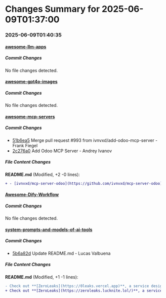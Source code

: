 # Changes Summary for 2025-06-09T01:37:00

### 2025-06-09T01:40:35

#### [awesome-llm-apps](https://github.com/Shubhamsaboo/awesome-llm-apps)

##### Commit Changes

No file changes detected.

#### [awesome-gpt4o-images](https://github.com/jamez-bondos/awesome-gpt4o-images)

##### Commit Changes

No file changes detected.

#### [awesome-mcp-servers](https://github.com/punkpeye/awesome-mcp-servers)

##### Commit Changes

- [51b6ea5](https://github.com/punkpeye/awesome-mcp-servers/commit/51b6ea57b0a0e876984eff198da326ae8af24876) Merge pull request #993 from ivnvxd/add-odoo-mcp-server - Frank Fiegel
- [2c276a0](https://github.com/punkpeye/awesome-mcp-servers/commit/2c276a040690ce7677ef94cd5b0eb5640055d022) Add Odoo MCP Server - Andrey Ivanov


##### File Content Changes

**README.md** (Modified, +2 -0 lines):

```diff
+ - [ivnvxd/mcp-server-odoo](https://github.com/ivnvxd/mcp-server-odoo) 🐍 ☁️/🏠 - Connect AI assistants to Odoo ERP systems for business data access, record management, and workflow automation.
```



#### [Awesome-Dify-Workflow](https://github.com/svcvit/Awesome-Dify-Workflow)

##### Commit Changes

No file changes detected.

#### [system-prompts-and-models-of-ai-tools](https://github.com/x1xhlol/system-prompts-and-models-of-ai-tools)

##### Commit Changes

- [5b6a82d](https://github.com/x1xhlol/system-prompts-and-models-of-ai-tools/commit/5b6a82d9b403d450905bdd8a1b92632085da291f) Update README.md - Lucas Valbuena


##### File Content Changes

**README.md** (Modified, +1 -1 lines):

```diff
- Check out **[ZeroLeaks](https://0leaks.vercel.app)**, a service designed to help startups **identify and secure** leaks in system instructions, internal tools, and model configurations. **Get a free AI security audit** to ensure your AI is protected from vulnerabilities.
+ Check out **[ZeroLeaks](https://zeroleaks.lucknite.lol/)**, a service designed to help startups **identify and secure** leaks in system instructions, internal tools, and model configurations. **Get a free AI security audit** to ensure your AI is protected from vulnerabilities.
```
